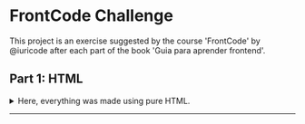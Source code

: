 # FrontCode Challenge
This project is an exercise suggested by the course 'FrontCode' by @iuricode after each part of the book 'Guia para aprender frontend'.

## Part 1: HTML
<details>
<summary>Here, everything was made using pure HTML.</summary>

### index.html

![First visual of index.html](./docs/index-html.png)

### info.html

![First visual of info.html](./docs/info-html.png)

### Project Structure

![Project File Structure](./docs/FolderStructure1.png)
</details>

---